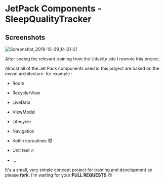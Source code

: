 # JetPack Components - SleepQualityTracker

## Screenshots
![Screenshot_2019-10-09_14-21-21](https://user-images.githubusercontent.com/26750131/66475462-39fc1700-eaa0-11e9-8cfe-77af29e34b84.png)



After seeing the relevant training from the Udacity site
I rewrote this project.

Almost all of the Jet Pack components used in this project are based on the mvvm architecture.
for example :


- Room


- RecyclerView


- LiveData


- ViewModel


- Lifecycle


- Navigation 


- Kotlin coroutines :smiling_imp:


- Unit test :fire:

- ...



It's a small, very simple concept project for training and development so please **fork**.
I'm waiting for your **PULL REQUESTS** :kissing:
